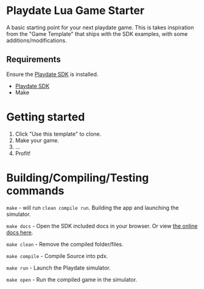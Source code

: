 # Playdate Lua Game Starter

A basic starting point for your next playdate game. This is takes inspiration from the "Game Template" that ships with the SDK examples, with some additions/modifications.

## Requirements 

Ensure the [Playdate SDK](https://play.date/dev/) is installed. 
+ [Playdate SDK](https://play.date/dev/)
+ Make

# Getting started
1. Click "Use this template" to clone.
2. Make your game.
3. ...
4. Profit!

# Building/Compiling/Testing commands

`make` - will run `clean compile run`. Building the app and launching the simulator.

`make docs` - Open the SDK included docs in your browser. Or view [the online docs here](https://sdk.play.date/).

`make clean` - Remove the compiled folder/files.

`make compile` - Compile Source into pdx.

`make run` - Launch the Playdate simulator.

`make open` - Run the compiled game in the simulator.
